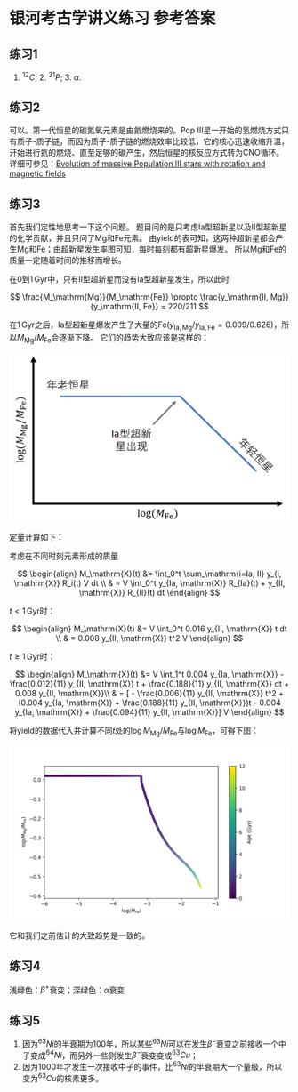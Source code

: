 # 银河考古学讲义练习 参考答案

## 练习1

1. $^{12}C$; 2. $^{31}P$; 3. $\alpha$.

## 练习2

可以。第一代恒星的碳氮氧元素是由氦燃烧来的。Pop III星一开始的氢燃烧方式只有质子-质子链，而因为质子-质子链的燃烧效率比较低，它的核心迅速收缩升温，开始进行氦的燃烧、直至足够的碳产生，然后恒星的核反应方式转为CNO循环。详细可参见：[Evolution of massive Population III stars with rotation and magnetic fields](https://www.aanda.org/articles/aa/pdf/2012/06/aa17769-11.pdf)

## 练习3

首先我们定性地思考一下这个问题。
题目问的是只考虑Ia型超新星以及II型超新星的化学贡献，并且只问了Mg和Fe元素。
由yield的表可知，这两种超新星都会产生Mg和Fe；由超新星发生率图可知，每时每刻都有超新星爆发。
所以Mg和Fe的质量一定随着时间的推移而增长。

在$0$到$1\,\mathrm{Gyr}$中，只有II型超新星而没有Ia型超新星发生，所以此时

$$ \frac{M_\mathrm{Mg}}{M_\mathrm{Fe}} \propto \frac{y_\mathrm{II, Mg}}{y_\mathrm{II, Fe}} = 220/211 $$

在$1\,\mathrm{Gyr}$之后，Ia型超新星爆发产生了大量的Fe($y_\mathrm{Ia, Mg}/y_\mathrm{Ia, Fe} = 0.009/0.626$)，所以$M_\mathrm{Mg}/M_\mathrm{Fe}$会逐渐下降。
它们的趋势大致应该是这样的：

![](../img/post-2021ssaa/mg_fe_trend_quali.png)

定量计算如下：

考虑在不同时刻元素形成的质量

$$ 
\begin{align}
M_\mathrm{X}(t) &= \int_0^t \sum_\mathrm{i=Ia, II} y_{i, \mathrm{X}} R_i(t) V dt \\
& = V \int_0^t y_{Ia, \mathrm{X}} R_{Ia}(t) + y_{II, \mathrm{X}} R_{II}(t) dt
\end{align}
$$

$t<1\,\mathrm{Gyr}$时：

$$ 
\begin{align}
M_\mathrm{X}(t) &= V \int_0^t 0.016 y_{II, \mathrm{X}} t dt \\
& = 0.008 y_{II, \mathrm{X}} t^2 V
\end{align}
$$

$t\ge 1\,\mathrm{Gyr}$时：

$$ 
\begin{align}
M_\mathrm{X}(t) &= V \int_1^t 0.004 y_{Ia, \mathrm{X}} - \frac{0.012}{11} y_{II, \mathrm{X}} t + \frac{0.188}{11} y_{II, \mathrm{X}} dt  + 0.008 y_{II, \mathrm{X}}\\
& = [ - \frac{0.006}{11} y_{II, \mathrm{X}} t^2 + (0.004 y_{Ia, \mathrm{X}} + \frac{0.188}{11} y_{II, \mathrm{X}})t - 0.004 y_{Ia, \mathrm{X}} + \frac{0.094}{11} y_{II, \mathrm{X}}] V
\end{align}
$$

将yield的数据代入并计算不同$t$处的$\log{M_\mathrm{Mg}/M_\mathrm{Fe}}$与$\log{M_\mathrm{Fe}}$，可得下图：

![](../img/post-2021ssaa/Mg_Fe.png)

它和我们之前估计的大致趋势是一致的。

## 练习4

浅绿色：$\beta^+$衰变；深绿色：$\alpha$衰变

## 练习5

1. 因为$^{63}Ni$的半衰期为100年，所以某些$^{63}Ni$可以在发生$\beta^-$衰变之前接收一个中子变成$^{64}Ni$，而另外一些则发生$\beta^-$衰变变成$^{63}Cu$；
2. 因为1000年才发生一次接收中子的事件，比$^{63}Ni$的半衰期大一个量级，所以变为$^{63}Cu$的核素更多。